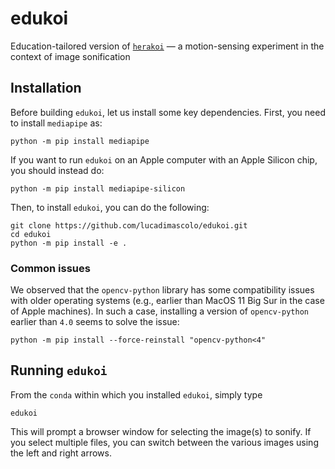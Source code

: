 # edukoi

Education-tailored version of [`herakoi`](https://github.com/lucadimascolo/herakoi) — a motion-sensing experiment in the context of image sonification


## Installation
Before building `edukoi`, let us install some key dependencies.
First, you need to install `mediapipe` as:

```
python -m pip install mediapipe
```

If you want to run `edukoi` on an Apple computer with an Apple Silicon chip, you should instead do:

```
python -m pip install mediapipe-silicon
```

Then, to install `edukoi`, you can do the following: 

```
git clone https://github.com/lucadimascolo/edukoi.git
cd edukoi
python -m pip install -e .
```

### Common issues
We observed that the `opencv-python` library has some compatibility issues with older operating systems (e.g., earlier than MacOS 11 Big Sur in the case of Apple machines). In such a case, installing a version of `opencv-python` earlier than `4.0` seems to solve the issue:

```
python -m pip install --force-reinstall "opencv-python<4"
```


## Running `edukoi`
From the `conda` within which you installed `edukoi`, simply type 

```
edukoi
```

This will prompt a browser window for selecting the image(s) to sonify. If you select multiple files, you can switch between the various images using the left and right arrows.
